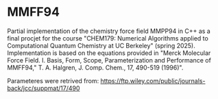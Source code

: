 # MMFF94
Partial implementation of the chemistry force field MMPP94 in C++ as a final procjet for the course "CHEM179: Numerical Algorithms applied to Computational Quantum Chemistry at UC Berkeley" (spring 2025). Implementation is based on the equations provided in "Merck Molecular Force Field. I. Basis, Form, Scope, Parameterization and Performance of MMFF94," T. A. Halgren, J. Comp. Chem., 17, 490-519 (1996)". 

Parameteres were retrived from: https://ftp.wiley.com/public/journals-back/jcc/suppmat/17/490

